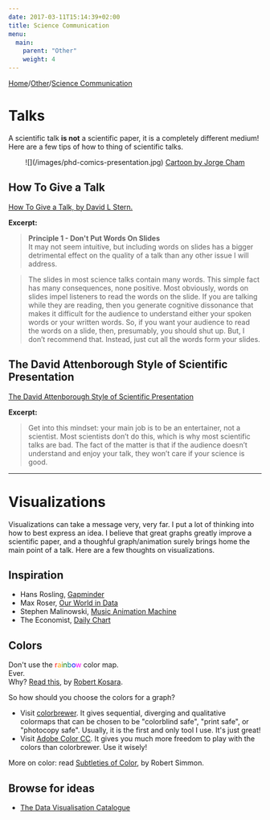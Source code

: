 ```yaml
---
date: 2017-03-11T15:14:39+02:00
title: Science Communication
menu:
  main:
    parent: "Other"
    weight: 4
---
```


[Home](/)/[Other](/other/)/[Science Communication](/other/communication/)

<!-- [visualizations](#visualizations)
[talks](#talks) -->

# Talks

A scientific talk **is not** a scientific paper, it is a completely different medium! Here are a few tips of how to thing of scientific talks.

<center>
![](/images/phd-comics-presentation.jpg)  
<a href="https://jorgecham.com/" target="_blank">Cartoon by Jorge Cham</a>
</center>

## How To Give a Talk

[How To Give a Talk, by David L Stern.](http://www.howtogiveatalk.com/)

**Excerpt:**

> **Principle 1 - Don't Put Words On Slides**  
It may not seem intuitive, but including words on slides has a bigger detrimental effect on the quality of a talk than any other issue I will address. 

> The slides in most science talks contain many words. This simple fact has many consequences, none positive. Most obviously, words on slides impel listeners to read the words on the slide. If you are talking while they are reading, then you generate cognitive dissonance that makes it difficult for the audience to understand either your spoken words or your written words. So, if you want your audience to read the words on a slide, then, presumably, you should shut up. But, I don’t recommend that. Instead, just cut all the words form your slides. 

## The David Attenborough Style of Scientific Presentation

[The David Attenborough Style of Scientific Presentation](https://www.dropbox.com/s/j1vv2baheiduvip/David%20Attenborough%20talk%20technique%202018.pdf?dl=0)

**Excerpt:**

> Get into this mindset: your main job is to be an entertainer, not a scientist. Most scientists don’t do this, which is why most scientific talks are bad. The fact of the matter is that if the audience doesn’t understand and enjoy your talk, they won’t care if your science is good. 

----------

# Visualizations

Visualizations can take a message very, very far.
I put a lot of thinking into how to best express an idea.
I believe that great graphs greatly improve a scientific paper, and a thoughful graph/animation surely brings home the main point of a talk.
Here are a few thoughts on visualizations.

## Inspiration

* Hans Rosling, <a href="https://www.gapminder.org/" target="_blank">Gapminder</a>
* Max Roser, <a href="https://ourworldindata.org/" target="_blank">Our World in Data</a>
* Stephen Malinowski, <a href="https://www.youtube.com/user/smalin" target="_blank">Music Animation Machine</a>
* The Economist, <a href="http://www.economist.com/blogs/graphicdetail" target="_blank">Daily Chart</a>

## Colors
Don't use the <span style="color:red">r</span><span style="color:orange">a</span><span style="color:olive">i</span><span style="color:green">n</span><span style="color:teal">b</span><span style="color:blue">o</span><span style="color:fuchsia">w</span> color map.  
Ever.  
Why? <a href="https://eagereyes.org/basics/rainbow-color-map" target="_blank">Read this</a>, by <a href="https://twitter.com/eagereyes" target="_blank">Robert Kosara</a>.

So how should you choose the colors for a graph?

* Visit <a href="http://colorbrewer2.org/" target="_blank">colorbrewer</a>. It gives sequential, diverging and qualitative colormaps that can be chosen to be "colorblind safe", "print safe", or "photocopy safe". Usually, it is the first and only tool I use. It's just great!
* Visit <a href="https://color.adobe.com/create/color-wheel/" target="_blank">Adobe Color CC</a>. It gives you much more freedom to play with the colors than colorbrewer. Use it wisely!

More on color: read <a href="https://earthobservatory.nasa.gov/blogs/elegantfigures/2013/08/05/subtleties-of-color-part-1-of-6/" target="_blank">Subtleties of Color</a>, by Robert Simmon.

## Browse for ideas
* <a href="http://datavizcatalogue.com/index.html" target="_blank">The Data Visualisation Catalogue</a>